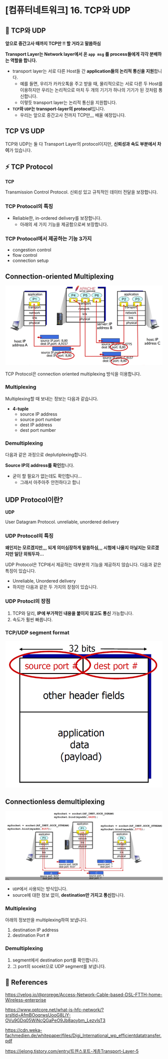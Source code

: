 # [컴퓨터네트워크] 16. TCP와 UDP

<aside>

# 💖 TCP와 UDP

</aside>

<aside>

**앞으로 중간고사 때까지 TCP만 !! 할 거라고 말씀하심**

</aside>

**Transport Layer는 Network layer에서 온 `app msg` 를 process들에게 각각 분배하는 역할을 합니다.**

- transport layer는 서로 다른 Host들 간 **application들의 논리적 통신을 지원**합니다.
    - 예를 들면, 우리가 카카오톡을 주고 받을 때, 물리적으로는 서로 다른 두 Host를 이용하지만 우리는 논리적으로 마치 두 개의 기기가 하나의 기기가 된 것처럼 통신합니다.
    - 이렇듯 transport layer는 논리적 통신을 지원합니다.
- **`TCP`와 `UDP`는 transport-layer의 protocol**입니다.
    - 우리는 앞으로 중간고사 전까지 TCP만,,, 배울 예정입니다.

## TCP VS UDP

TCP와 UDP는 둘 다 Transport Layer의 protocol이지만, **신뢰성과 속도 부분에서 차이**가 있습니다.

## ⚡ TCP Protocol

<aside>

**TCP**

Transmission Control Protocol. 신뢰성 있고 규칙적인 데이터 전달을 보장합니다.

</aside>

### TCP Protocol의 특징

- Reliable한, in-ordered delivery를 보장합니다.
    - 아래의 세 가지 기능을 제공함으로써 보장합니다.

### TCP Protocol에서 제공하는 기능 3가지

- congestion control
- flow control
- connection setup

## Connection-oriented Multiplexing

![image.png](%5B%E1%84%8F%E1%85%A5%E1%86%B7%E1%84%91%E1%85%B2%E1%84%90%E1%85%A5%E1%84%82%E1%85%A6%E1%84%90%E1%85%B3%E1%84%8B%E1%85%AF%E1%84%8F%E1%85%B3%5D%2016%20TCP%E1%84%8B%E1%85%AA%20UDP%201843f66f52258089a6f4dd1f53ef7644/image.png)

TCP Protocol은 connection oriented multiplexing 방식을 이용합니다.

### Multiplexing

Multiplexing할 때 보내는 정보는 다음과 같습니다.

- **4-tuple**
    - source IP address
    - source port number
    - dest IP address
    - dest port number

### **Demultiplexing**

다음과 같은 과정으로 deplutiplexing합니다.

**Source IP의 address를 확인**합니다.

- 굳이 할 필요가 없는데도 확인합니다…
    - 그래서 아주아주 안전하다고 합니

## UDP Protocol이란?

<aside>

**UDP**

 User Datagram Protocol. unreliable, unordered delivery

</aside>

### UDP Protocol의 특징

<aside>

**왜인지는 모르겠지만,,, 되게 의미심장하게 말씀하심,,, 시험에 나올지 아닐지는 모르겠지만 일단 외워두자…**

</aside>

UDP Protocol은 TCP에서 제공하는 대부분의 기능을 제공하지 않습니다. 다음과 같은 특징이 있습니다.

- Unreliable, Unordered delivery
- 하지만 다음과 같은 두 가지의 장점이 있습니다.

### UDP Protocl의 장점

1. TCP와 달리, **IP에 부가적인 내용을 붙이지 않고도 통신** 가능합니다.
2. 속도가 훨씬 빠릅니다.

### TCP/UDP segment format

![image.png](%5B%E1%84%8F%E1%85%A5%E1%86%B7%E1%84%91%E1%85%B2%E1%84%90%E1%85%A5%E1%84%82%E1%85%A6%E1%84%90%E1%85%B3%E1%84%8B%E1%85%AF%E1%84%8F%E1%85%B3%5D%2016%20TCP%E1%84%8B%E1%85%AA%20UDP%201843f66f52258089a6f4dd1f53ef7644/image%201.png)

## Connectionless demultiplexing

![image.png](%5B%E1%84%8F%E1%85%A5%E1%86%B7%E1%84%91%E1%85%B2%E1%84%90%E1%85%A5%E1%84%82%E1%85%A6%E1%84%90%E1%85%B3%E1%84%8B%E1%85%AF%E1%84%8F%E1%85%B3%5D%2016%20TCP%E1%84%8B%E1%85%AA%20UDP%201843f66f52258089a6f4dd1f53ef7644/image%202.png)

- `UDP`에서 사용되는 방식입니다.
- source에 대한 정보 없이, **destination만 가지고 통신**합니다.

### **Multiplexing**

아래의 정보만을 multiplexing하여 보냅니다.

1. destination IP address
2. destination Port #

### Demultiplexing

1. segment에서 destination port를 확인합니다.
2. 그 port의 socekt으로 UDP segment를 보냅니다.

<aside>

# 💖 References

</aside>

https://velog.io/@prorege/Access-Network-Cable-based-DSL-FTTH-home-Wireless-enterprise

https://www.optcore.net/what-is-hfc-network/?srsltid=AfmBOoqrwsUooG8LiY-OVu9GDq05WiNcQGaPeO9Jb8aoybm_LezvIsT3

https://cdn.weka-fachmedien.de/whitepaper/files/Digi_International_wp_efficientdatatransfer.pdf

https://jelong.tistory.com/entry/트렌스포트-계층Transport-Layer-5